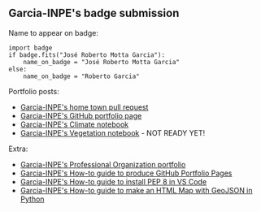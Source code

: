 
## Garcia-INPE's badge submission

Name to appear on badge: 

```
import badge
if badge.fits("José Roberto Motta Garcia"):
    name_on_badge = "José Roberto Motta Garcia"
else:
    name_on_badge = "Roberto Garcia"
```

Portfolio posts:

* [Garcia-INPE's home town pull request](https://github.com/cu-esiil-edu/hometowns/pull/11)
* [Garcia-INPE's GitHub portfolio page](https://Garcia-INPE.github.io/)
* [Garcia-INPE's Climate notebook](https://Garcia-INPE.github.io/assets/notebooks/Reproducible_Science_From_Theory_To_Practice.html)
* [Garcia-INPE's Vegetation notebook](https://Garcia-INPE.github.io/notebooks/02-vegetation.html) - NOT READY YET!

Extra:

* [Garcia-INPE's Professional Organization portfolio](https://ai-sismom.github.io/)
* [Garcia-INPE's How-to guide to produce GitHub Portfolio Pages](https://github.com/Garcia-INPE/Tutorials/blob/main/Tut-GitHubPages.md)
* [Garcia-INPE's How-to guide to install PEP 8 in VS Code](https://github.com/Garcia-INPE/Tutorials/blob/main/Tut-PEP8_in_VSCode.md)
* [Garcia-INPE's How-to guide to make an HTML Map with GeoJSON in Python](https://github.com/Garcia-INPE/Tutorials/main/Tut-HTML-Map_With_GeoJSON.py)
